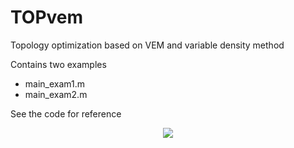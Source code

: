 # TOPvem

Topology optimization based on VEM and variable density method

Contains two examples
* main_exam1.m
* main_exam2.m

See the code for reference

<div align="center">
    <img src="https://github.com/Qinxiaoye/TOPvem/blob/main/solu6.gif">
</div>
